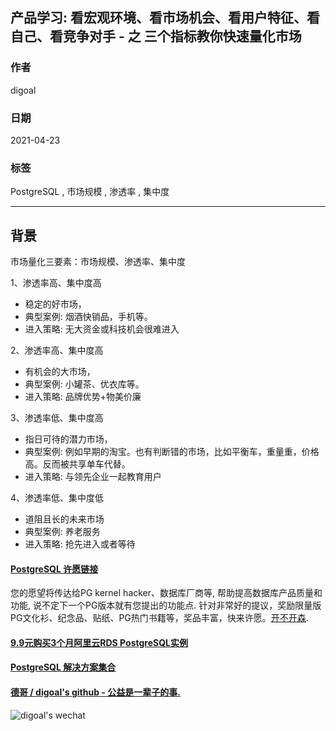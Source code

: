 ## 产品学习: 看宏观环境、看市场机会、看用户特征、看自己、看竞争对手 - 之 三个指标教你快速量化市场  
      
### 作者      
digoal      
      
### 日期      
2021-04-23       
      
### 标签      
PostgreSQL , 市场规模 , 渗透率 , 集中度  
      
----      
      
## 背景      
市场量化三要素：市场规模、渗透率、集中度  
  
1、渗透率高、集中度高  
- 稳定的好市场，  
- 典型案例: 烟酒快销品，手机等。  
- 进入策略: 无大资金或科技机会很难进入  
  
2、渗透率高、集中度高  
- 有机会的大市场，  
- 典型案例: 小罐茶、优衣库等。  
- 进入策略: 品牌优势+物美价廉  
  
3、渗透率低、集中度高  
- 指日可待的潜力市场，  
- 典型案例: 例如早期的淘宝。也有判断错的市场，比如平衡车，重量重，价格高。反而被共享单车代替。  
- 进入策略: 与领先企业一起教育用户  
  
4、渗透率低、集中度低  
- 道阻且长的未来市场  
- 典型案例: 养老服务  
- 进入策略: 抢先进入或者等待  
  
    
  
#### [PostgreSQL 许愿链接](https://github.com/digoal/blog/issues/76 "269ac3d1c492e938c0191101c7238216")
您的愿望将传达给PG kernel hacker、数据库厂商等, 帮助提高数据库产品质量和功能, 说不定下一个PG版本就有您提出的功能点. 针对非常好的提议，奖励限量版PG文化衫、纪念品、贴纸、PG热门书籍等，奖品丰富，快来许愿。[开不开森](https://github.com/digoal/blog/issues/76 "269ac3d1c492e938c0191101c7238216").  
  
  
#### [9.9元购买3个月阿里云RDS PostgreSQL实例](https://www.aliyun.com/database/postgresqlactivity "57258f76c37864c6e6d23383d05714ea")
  
  
#### [PostgreSQL 解决方案集合](https://yq.aliyun.com/topic/118 "40cff096e9ed7122c512b35d8561d9c8")
  
  
#### [德哥 / digoal's github - 公益是一辈子的事.](https://github.com/digoal/blog/blob/master/README.md "22709685feb7cab07d30f30387f0a9ae")
  
  
![digoal's wechat](../pic/digoal_weixin.jpg "f7ad92eeba24523fd47a6e1a0e691b59")
  
